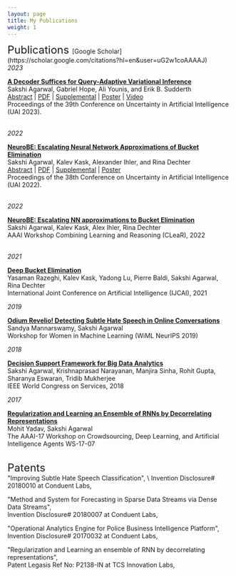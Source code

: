 ```yaml
---
layout: page
title: My Publications
weight: 1
---
```


<font size="+2">
Publications
</font>
[Google Scholar](https://scholar.google.com/citations?hl=en&user=uG2w1coAAAAJ)

<br>
<i>2023</i>

<strong>[A Decoder Suffices for Query-Adaptive Variational Inference]()</strong> \
Sakshi Agarwal, Gabriel Hope, Ali Younis, and Erik B. Sudderth \
[Abstract](https://proceedings.mlr.press/v216/agarwal23a.html) | [PDF](https://proceedings.mlr.press/v216/agarwal23a/agarwal23a.pdf) | [Supplemental](https://proceedings.mlr.press/v216/agarwal23a/agarwal23a-supp.pdf) | [Poster](https://www.auai.org/uai2023/posters/747.pdf) | [Video](https://www.youtube.com/watch?v=O6iV9uOxRA4&feature=youtu.be&ab_channel=SakshiAgarwal)  \
Proceedings of the 39th Conference on Uncertainty in Artificial Intelligence (UAI 2023).


<br>
<i>2022</i>

<strong>[NeuroBE: Escalating Neural Network Approximations of Bucket Elimination]()</strong> \
Sakshi Agarwal, Kalev Kask, Alexander Ihler, and Rina Dechter \
[Abstract](https://www.ics.uci.edu/~dechter/publications/r272.html) | [PDF](https://www.ics.uci.edu/~dechter/publications/r272.pdf) | [Supplemental](https://www.ics.uci.edu/~dechter/publications/r272-supplemental.pdf) | [Poster](https://www.ics.uci.edu/~dechter/publications/r272-poster.pdf) \
Proceedings of the 38th Conference on Uncertainty in Artificial Intelligence (UAI 2022).

<br>
<i>2022</i>

<strong>[NeuroBE: Escalating NN approximations to Bucket Elimination]()</strong> \
Sakshi Agarwal, Kalev Kask, Alex Ihler, Rina Dechter \
AAAI Workshop Combining Learning and Reasoning (CLeaR), 2022 

<br>
<i>2021</i>

<strong>[Deep Bucket Elimination]()</strong> \
Yasaman Razeghi, Kalev Kask, Yadong Lu, Pierre Baldi, Sakshi Agarwal, Rina Dechter \
International Joint Conference on Artificial Intelligence (IJCAI), 2021 

<i>2019</i>

<strong> [Odium Revelio! Detecting Subtle Hate Speech in Online Conversations](https://sakshiagarwal.github.io/WIML-poster.pdf) </strong> \
Sandya Mannarswamy, Sakshi Agarwal \
Workshop for Women in Machine Learning (WiML NeurIPS 2019)

<i>2018</i>

<strong> [Decision Support Framework for Big Data Analytics](https://ieeexplore.ieee.org/document/8495792) </strong> \
Sakshi Agarwal, Krishnaprasad Narayanan, Manjira Sinha, Rohit Gupta, Sharanya Eswaran, Tridib Mukherjee \
IEEE World Congress on Services, 2018 
  
<i>2017</i>

<strong> [Regularization and Learning an Ensemble of RNNs by Decorrelating Representations](https://www.semanticscholar.org/paper/Regularization-and-Learning-an-Ensemble-of-RNNs-by-Yadav-Agarwal/bffecec9f40daf92cc76167f22f8e98e378f74b1)</strong>  
 Mohit Yadav, Sakshi Agarwal \
The AAAI-17 Workshop on Crowdsourcing, Deep Learning, and Artificial Intelligence Agents WS-17-07

<br>
<font size="+2">
Patents
</font>

<br>
"Improving Subtle Hate Speech Classification", \
Invention Disclosure# 20180010 at Conduent Labs, 

"Method and System for Forecasting in Sparse Data Streams via Dense Data Streams", \
Invention Disclosure# 20180007 at Conduent Labs, 


"Operational Analytics Engine for Police Business Intelligence Platform", \
Invention Disclosure# 20170032 at Conduent Labs, 


"Regularization and Learning an ensemble of RNN by decorrelating representations", \
Patent Legasis Ref No: P2138-IN at TCS Innovation Labs, 


<!---
%based on research in the [Police Business Intelligence](https://sakshiagarwal.github.io/pbi.html) project. 
#based on platform for crime analytics.
-->
